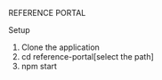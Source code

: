 REFERENCE PORTAL


Setup 

1. Clone the application 
2. cd reference-portal[select the path]
3. npm start 


